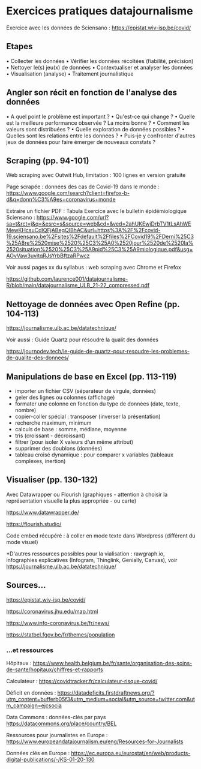 # Exercices pratiques datajournalisme

Exercice avec les données de Sciensano : https://epistat.wiv-isp.be/covid/

## Etapes

•	Collecter les données
•	Vérifier les données récoltées (fiabilité, précision)
•	Nettoyer le(s) jeu(x) de données
•	Contextualiser et analyser les données
•	Visualisation (analyse)
•	Traitement journalistique

## Angler son récit en fonction de l'analyse des données

•	A quel point le problème est important ?
•	Qu'est-ce qui change ?
•	Quelle est la meilleure performance observée ? La moins bonne ?
•	Comment les valeurs sont distribuées ?
•	Quelle exploration de données possibles ?
•	Quelles sont les relations entre les données ?
•	Puis-je y confronter d'autres jeux de données pour faire émerger de nouveaux constats ?

## Scraping (pp. 94-101)

Web scraping avec Outwit Hub, limitation : 100 lignes en version gratuite

Page scrapée : données des cas de Covid-19 dans le monde :
https://www.google.com/search?client=firefox-b-d&q=donn%C3%A9es+coronavirus+monde

Extraire un fichier PDF : Tabula
Exercice avec le bulletin épidémiologique Sciensano : https://www.google.com/url?sa=t&rct=j&q=&esrc=s&source=web&cd=&ved=2ahUKEwjDrbTV1tLsAhWEMewKHcsuCdIQFjABegQIBhAC&url=https%3A%2F%2Fcovid-19.sciensano.be%2Fsites%2Fdefault%2Ffiles%2FCovid19%2FDerni%25C3%25A8re%2520mise%2520%25C3%25A0%2520jour%2520de%2520la%2520situation%2520%25C3%25A9pid%25C3%25A9miologique.pdf&usg=AOvVaw3uvitqRJsYrbBftzaRPwcz

Voir aussi pages xx du syllabus : web scraping avec Chrome et Firefox

https://github.com/laurence001/datajournalisme-R/blob/main/datajournalisme_ULB_21-22_compressed.pdf

## Nettoyage de données avec Open Refine (pp. 104-113)

https://journalisme.ulb.ac.be/datatechnique/ 

Voir aussi : Guide Quartz pour résoudre la qualit des données

https://journodev.tech/le-guide-de-quartz-pour-resoudre-les-problemes-de-qualite-des-donnees/

## Manipulations de base en Excel (pp. 113-119)

* importer un fichier CSV (séparateur de virgule, données)
* geler des lignes ou colonnes (affichage)
* formater une colonne en fonction du type de données (date, texte, nombre)
* copier-coller spécial : transposer (inverser la présentation)
* recherche maximum, minimum
* calculs de base : somme, médiane, moyenne
* tris (croissant - décroissant)
* filtrer (pour isoler X valeurs d'un même attribut)
* supprimer des doublons (données)
* tableau croisé dynamique : pour comparer x variables (tableaux complexes, inertion)

## Visualiser (pp. 130-132)

Avec Datawrapper ou Flourish (graphiques - attention à choisir la représentation visuelle la plus appropriée - ou carte)

https://www.datawrapper.de/

https://flourish.studio/

Code embed récupéré : à coller en mode texte dans Wordpress (différent du mode visuel)

*D'autres ressources possibles pour la vialisation : rawgraph.io, infographies explicatives (Infogram, Thinglink, Genially, Canvas), voir https://journalisme.ulb.ac.be/datatechnique/

## Sources...

https://epistat.wiv-isp.be/covid/

https://coronavirus.jhu.edu/map.html

https://www.info-coronavirus.be/fr/news/

https://statbel.fgov.be/fr/themes/population

### ...et ressources

Hôpitaux : https://www.health.belgium.be/fr/sante/organisation-des-soins-de-sante/hopitaux/chiffres-et-rapports

Calculateur : https://covidtracker.fr/calculateur-risque-covid/

Déficit en données : https://datadeficits.firstdraftnews.org/?utm_content=bufferb05f3&utm_medium=social&utm_source=twitter.com&utm_campaign=ejcsocia

Data Commons : données-clés par pays https://datacommons.org/place/country/BEL

Ressources pour journalistes en Europe : https://www.europeandatajournalism.eu/eng/Resources-for-Journalists

Données clés en Europe : https://ec.europa.eu/eurostat/en/web/products-digital-publications/-/KS-01-20-130
